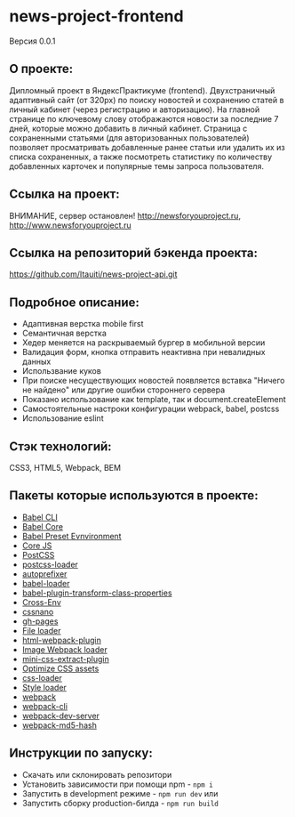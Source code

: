 # news-project-frontend
Версия 0.0.1

## О проекте:
Дипломный проект в ЯндексПрактикуме (frontend).
Двухстраничный адаптивный сайт (от 320px) по поиску новостей и сохранению статей в личный кабинет (через регистрацию и авторизацию).
На главной странице по ключевому слову отображаются новости за последние 7 дней, которые можно добавить в личный кабинет.
Страница с сохраненными статьями (для авторизованных пользователей) позволяет просматривать добавленные ранее статьи или удалить их из списка сохраненных, а также посмотреть статистику по количеству добавленных карточек и популярные темы запроса пользователя.

## Ссылка на проект:
ВНИМАНИЕ, сервер остановлен!
http://newsforyouproject.ru, http://www.newsforyouproject.ru

## Ссылка на репозиторий бэкенда проекта:
https://github.com/Itauiti/news-project-api.git

## Подробное описание:
- Адаптивная верстка mobile first
- Семантичная верстка
- Хедер меняется на раскрываемый бургер в мобильной версии
- Валидация форм, кнопка отправить неактивна при невалидных данных 
- Использвание куков
- При поиске несуществующих новостей появляется вставка "Ничего не найдено" или другие ошибки стороннего сервера
- Показано использование как template, так и document.createElement
- Самостоятельные настроки конфигурации webpack, babel, postcss
- Использование eslint


## Стэк технологий:
CSS3, HTML5, Webpack, BEM

## Пакеты которые используются в проекте:
- [Babel CLI](https://babeljs.io/docs/en/babel-cli#docsNav)
- [Babel Core](https://babeljs.io/docs/en/babel-core)
- [Babel Preset Evnvironment](https://babeljs.io/docs/en/babel-preset-env#docsNav)
- [Сore JS](https://github.com/zloirock/core-js#readme)
- [PostCSS](https://postcss.org/)
- [postcss-loader](https://www.npmjs.com/package/postcss-loader)
- [autoprefixer](https://www.npmjs.com/package/autoprefixer)
- [babel-loader](https://www.npmjs.com/package/babel-loader)
- [babel-plugin-transform-class-properties](https://babeljs.io/docs/en/babel-plugin-transform-class-properties/)
- [Cross-Env](https://www.npmjs.com/package/cross-env)
- [cssnano](https://www.npmjs.com/package/cssnano)
- [gh-pages](https://www.npmjs.com/package/gh-pages)
- [File loader](https://github.com/webpack-contrib/file-loader)
- [html-webpack-plugin](https://www.npmjs.com/package/html-webpack-plugin)
- [Image Webpack loader](https://www.npmjs.com/package/image-webpack-loader)
- [mini-css-extract-plugin](https://www.npmjs.com/package/mini-css-extract-plugin)
- [Optimize CSS assets](https://www.npmjs.com/package/optimize-css-assets-webpack-plugin)
- [css-loader](https://www.npmjs.com/package/css-loader)
- [Style loader](https://github.com/webpack-contrib/style-loader)
- [webpack](https://www.npmjs.com/package/webpack)
- [webpack-cli](https://www.npmjs.com/package/webpack-cli)
- [webpack-dev-server](https://www.npmjs.com/package/webpack-dev-server)
- [webpack-md5-hash](https://www.npmjs.com/package/webpack-md5-hash)

## Инструкции по запуску:
- Скачать или склонировать репозитори
- Установить зависимости при помощи npm - `npm i`
- Запустить в development режиме - `npm run dev` или
- Запустить сборку production-билда - `npm run build`
